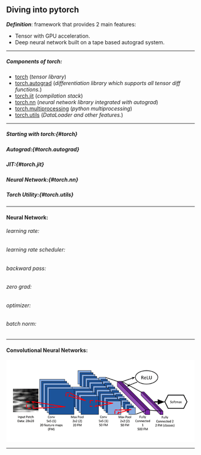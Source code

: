 ## Diving into pytorch
**_Definition_**: framework that provides 2 main features:

- Tensor with GPU acceleration.
- Deep neural network built on a tape based autograd system.

---
##### Components of torch:

- [torch](#torch) (<i>tensor library</i>)
- [torch.autograd](#torch.autograd) (<i>differentiation library which supports all tensor diff functions.</i>)
- [torch.jit](#torch.jit) (<i>compilation stack</i>)
- [torch.nn](#torch.nn) (<i>neural network library integrated with autograd</i>)
- [torch.multiprocessing](#torch.multiprocessing) (<i>python multiprocessing</i>)
- [torch.utils](#torch.utils) (<i>DataLoader and other features.</i>)

---

##### Starting with torch:{#torch}
##### Autograd:{#torch.autograd}
##### JIT:{#torch.jit}
##### Neural Network:{#torch.nn}
##### Torch Utility:{#torch.utils}

---



#### Neural Network:

###### learning rate:
###### learning rate scheduler:
###### backward pass:
###### zero grad:
###### optimizer:
###### batch norm:

---


#### Convolutional Neural Networks:
![cnn visuals](image.png)

---